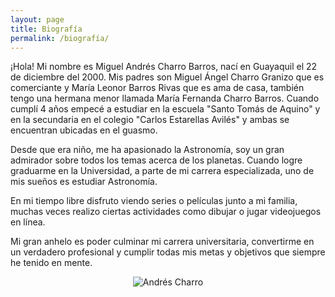 ```yaml
---
layout: page
title: Biografía
permalink: /biografía/
---
```



¡Hola! Mi nombre es Miguel Andrés Charro Barros, nací en Guayaquil el 22 de diciembre del 2000. Mis padres son Miguel Ángel Charro Granizo que es comerciante y María Leonor Barros Rivas que es ama de casa, también tengo una hermana menor llamada María Fernanda Charro Barros. Cuando cumplí 4 años empecé a estudiar en la escuela "Santo Tomás de Aquino" y en la secundaria en el colegio "Carlos Estarellas Avilés" y ambas se encuentran ubicadas en el guasmo.

Desde que era niño, me ha apasionado la Astronomía, soy un gran admirador sobre todos los temas acerca de los planetas. Cuando logre graduarme en la Universidad, a parte de mi carrera especializada, uno de mis sueños es estudiar Astronomía.

En mi tiempo libre disfruto viendo series o películas junto a mi familia, muchas veces realizo ciertas actividades como dibujar o jugar videojuegos en línea.

Mi gran anhelo es poder culminar mi carrera universitaria, convertirme en un verdadero profesional y cumplir todas mis metas y objetivos que siempre he tenido en mente.



<center><img src="https://mandrescharro.github.io//images/69555572.png" alt="Andrés Charro" style="weight: 50%;"/></center>
